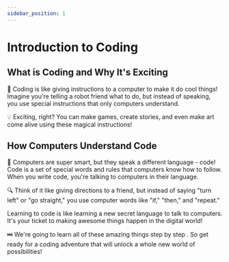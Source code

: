 ```yaml
---
sidebar_position: 1
---
```


# Introduction to Coding

## What is Coding and Why It's Exciting

🤖 Coding is like giving instructions to a computer to make it do cool things! Imagine you're telling a robot friend what to do, but instead of speaking, you use special instructions that only computers understand. 

💡 Exciting, right? You can make games, create stories, and even make art come alive using these magical instructions!

## How Computers Understand Code

🧠 Computers are super smart, but they speak a different language - code! Code is a set of special words and rules that computers know how to follow. When you write code, you're talking to computers in their language.

🔍 Think of it like giving directions to a friend, but instead of saying "turn left" or "go straight," you use computer words like "if," "then," and "repeat."

Learning to code is like learning a new secret language to talk to computers. It's your ticket to making awesome things happen in the digital world!

⏭️ We're going to learn all of these amazing things step by step . So get ready for a coding adventure that will unlock a whole new world of possibilities!

